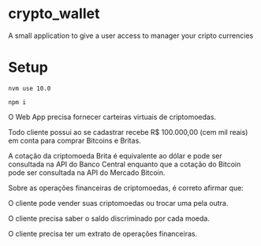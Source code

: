 # crypto_wallet

A small application to give a user access to manager your cripto currencies

# Setup

`nvm use 10.0`

`npm i`

O Web App precisa fornecer carteiras virtuais de criptomoedas.

Todo cliente possui ao se cadastrar recebe R\$ 100.000,00 (cem mil reais) em conta para comprar Bitcoins e Britas.

A cotação da criptomoeda Brita é equivalente ao dólar e pode ser consultada na API do Banco Central enquanto que a cotação do Bitcoin pode ser consultada na API do Mercado Bitcoin.

Sobre as operações financeiras de criptomoedas, é correto afirmar que:

O cliente pode vender suas criptomoedas ou trocar uma pela outra.

O cliente precisa saber o saldo discriminado por cada moeda.

O cliente precisa ter um extrato de operações financeiras.
